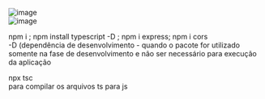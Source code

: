 ![image](https://github.com/user-attachments/assets/ebe3bf3d-b568-4b4b-96de-86e96477227e)
 <br>
![image](https://github.com/user-attachments/assets/7b3f73ed-6d46-4b09-8fa4-6bf969cda542) <br>

npm i ; npm install typescript -D ; npm i express; npm i cors<br>
-D (dependência de desenvolvimento - quando o pacote for utilizado somente na fase de desenvolvimento e não ser necessário para execução da aplicação <br>


npx tsc <br>
para compilar os arquivos ts para js
